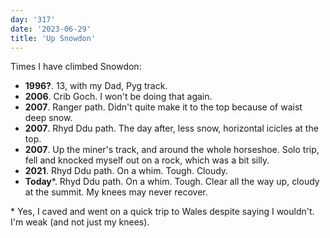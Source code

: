 ```yaml
---
day: '317'
date: '2023-06-29'
title: 'Up Snowdon'
---
```


Times I have climbed Snowdon:

- **1996?**. 13, with my Dad, Pyg track.
- **2006**. Crib Goch. I won't be doing that again.
- **2007**. Ranger path. Didn't quite make it to the top because of waist deep snow.
- **2007**. Rhyd Ddu path. The day after, less snow, horizontal icicles at the top.
- **2007**. Up the miner's track, and around the whole horseshoe. Solo trip, fell and knocked myself out on a rock, which was a bit silly.
- **2021**. Rhyd Ddu path. On a whim. Tough. Cloudy.
- **Today**\*. Rhyd Ddu path. On a whim. Tough. Clear all the way up, cloudy at the summit. My knees may never recover.

\* Yes, I caved and went on a quick trip to Wales despite saying I wouldn't. I'm weak (and not just my knees).
